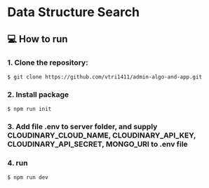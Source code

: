 # Data Structure Search

## :computer: How to run

### 1. Clone the repository:

```
$ git clone https://github.com/vtri1411/admin-algo-and-app.git
```

### 2. Install package

```
$ npm run init
```

### 3. Add file .env to server folder, and supply CLOUDINARY_CLOUD_NAME, CLOUDINARY_API_KEY, CLOUDINARY_API_SECRET, MONGO_URI to .env file

### 4. run

```
$ npm run dev
```

